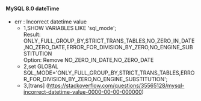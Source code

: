 #### MySQL 8.0 dateTime 
* err : Incorrect datetime value  
    * 1,SHOW VARIABLES LIKE 'sql_mode';     
    Result: ONLY_FULL_GROUP_BY,STRICT_TRANS_TABLES,NO_ZERO_IN_DATE,NO_ZERO_DATE,ERROR_FOR_DIVISION_BY_ZERO,NO_ENGINE_SUBSTITUTION    
    Option: Remove NO_ZERO_IN_DATE,NO_ZERO_DATE   
    * 2,set GLOBAL SQL_MODE='ONLY_FULL_GROUP_BY,STRICT_TRANS_TABLES,ERROR_FOR_DIVISION_BY_ZERO,NO_ENGINE_SUBSTITUTION';  
    * 3,[trans] (https://stackoverflow.com/questions/35565128/mysql-incorrect-datetime-value-0000-00-00-000000)     